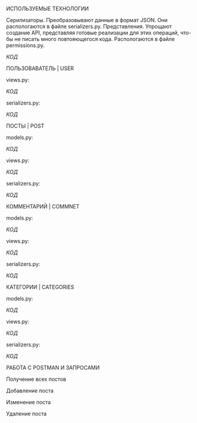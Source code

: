 ИСПОЛЬЗУЕМЫЕ ТЕХНОЛОГИИ

Серилизаторы. Преобразовывают данные в формат JSON. Они распологаются в файле serializers.py.
Представления. Упрощают создание API, представляя готовые реализации для этих операций, что-бы не писать много повтояющегося кода. Распологаются в файле permissions.py.

*КОД*

ПОЛЬЗОВАВАТЕЛЬ | USER

views.py:

*КОД*

serializers.py:

*КОД*

ПОСТЫ | POST

models.py:

*КОД*

views.py:

*КОД*

serializers.py:

*КОД*

КОММЕНТАРИЙ | COMMNET

models.py:

*КОД*

views.py:

*КОД*

serializers.py:

*КОД*

КАТЕГОРИИ | CATEGORIES

models.py:

*КОД*

views.py:

*КОД*

serializers.py:

*КОД*

РАБОТА С POSTMAN И ЗАПРОСАМИ

Получение всех постов


Добавление поста


Изменение поста


Удаление поста


